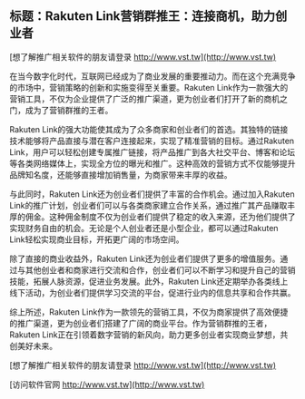 ## **标题：Rakuten Link营销群推王：连接商机，助力创业者**

[想了解推广相关软件的朋友请登录 http://www.vst.tw](http://www.vst.tw)

在当今数字化时代，互联网已经成为了商业发展的重要推动力。而在这个充满竞争的市场中，营销策略的创新和实施变得至关重要。Rakuten Link作为一款强大的营销工具，不仅为企业提供了广泛的推广渠道，更为创业者们打开了新的商机之门，成为了营销群推的王者。

Rakuten Link的强大功能使其成为了众多商家和创业者们的首选。其独特的链接技术能够将产品直接与潜在客户连接起来，实现了精准营销的目标。通过Rakuten Link，用户可以轻松创建专属推广链接，将产品推广到各大社交平台、博客和论坛等各类网络媒体上，实现全方位的曝光和推广。这种高效的营销方式不仅能够提升品牌知名度，还能够直接增加销售量，为商家带来丰厚的收益。

与此同时，Rakuten Link还为创业者们提供了丰富的合作机会。通过加入Rakuten Link的推广计划，创业者们可以与各类商家建立合作关系，通过推广其产品赚取丰厚的佣金。这种佣金制度不仅为创业者们提供了稳定的收入来源，还为他们提供了实现财务自由的机会。无论是个人创业者还是小型企业，都可以通过Rakuten Link轻松实现商业目标，开拓更广阔的市场空间。

除了直接的商业收益外，Rakuten Link还为创业者们提供了更多的增值服务。通过与其他创业者和商家进行交流和合作，创业者们可以不断学习和提升自己的营销技能，拓展人脉资源，促进业务发展。此外，Rakuten Link还定期举办各类线上线下活动，为创业者们提供学习交流的平台，促进行业内的信息共享和合作共赢。

综上所述，Rakuten Link作为一款领先的营销工具，不仅为商家提供了高效便捷的推广渠道，更为创业者们搭建了广阔的商业平台。作为营销群推的王者，Rakuten Link正在引领着数字营销的新风向，助力更多创业者实现商业梦想，共创美好未来。

[想了解推广相关软件的朋友请登录 http://www.vst.tw](http://www.vst.tw)


[访问软件官网 http://www.vst.tw](http://www.vst.tw)
